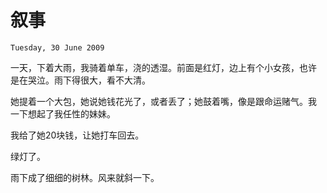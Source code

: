 # 叙事

`Tuesday, 30 June 2009`

一天，下着大雨，我骑着单车，浇的透湿。前面是红灯，边上有个小女孩，也许
是在哭泣。雨下得很大，看不大清。

她提着一个大包，她说她钱花光了，或者丢了；她鼓着嘴，像是跟命运赌气。我
一下想起了我任性的妹妹。

我给了她20块钱，让她打车回去。

绿灯了。

雨下成了细细的树林。风来就斜一下。

